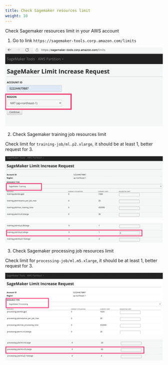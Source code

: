 ```yaml
---
title: Check Sagemaker resources limit
weight: 10
---
```


Check Sagemaker resources limit in your AWS account

1. Go to link `https://sagemaker-tools.corp.amazon.com/limits`


![Sagemaker limit request](/images/sm-limit-req.png)


2. Check Sagemaker training job resources limit

Check limit for `training-job/ml.p2.xlarge`, it should be at least 1, better request for 3. 

![Sagemaker training job limit](/images/sm-limit-training.png)

![Sagemaker training job limit for p2.xlarge](/images/sm-limit-training-p2.png)


3. Check Sagemaker processing job resources limit

Check limit for `processing-job/ml.m5.xlarge`, it should be at least 1, better request for 3. 

![Sagemaker processing job limit](/images/sm-limit-processing.png)

![Sagemaker processing job limit for m5.xlarge](/images/sm-limit-processing-m5-xlarge.png)

